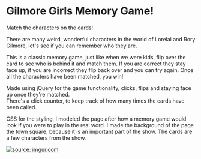 # Gilmore Girls Memory Game!
Match the characters on the cards!

There are many weird, wonderful characters in the world of Lorelai and Rory Gilmore, let's see if you can remember who they are.

This is a classic memory game, just like when we were kids, flip over the card to see who is behind it and match them. If you are correct they stay face up, if you are incorrect they flip back over and you can try again. Once all the characters have been matched, you win! 

Made using jQuery for the game functionality, clicks, flips and staying face up once they're matched.  
There's a click counter, to keep track of how many times the cards have been called.

CSS for the styling, I modeled the page after how a memory game would look if you were to play in the real word. I made the background of the page the town square, because it is an important part of the show.  The cards are a few characters from the show.

<a href="http://imgur.com/ZRlauiN"><img src="http://i.imgur.com/ZRlauiNl.jpg" title="source: imgur.com" /></a>

